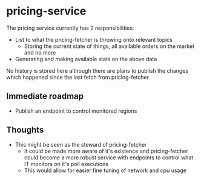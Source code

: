 # pricing-service

The pricing service currently has 2 responsibilities:

 * List to what the pricing-fetcher is throwing onto relevant topics
   * Storing the current state of things, all available orders on the market and no more
 * Generating and making available stats on the above data

No history is stored here although there are plans to publish the changes which happened since the last fetch from pricing-fetcher

## Immediate roadmap

 * Publish an endpoint to control monitored regions

## Thoughts

 * This might be seen as the steward of pricing-fetcher
   * It could be made more aware of it's existence and pricing-fetcher could become a more robust service
     with endpoints to control what IT monitors on it's poll executions
   * This would allow for easier fine tuning of network and cpu usage
